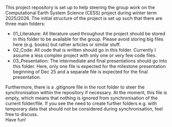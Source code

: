 This project repository is set up to help steering the group work on the Computational Earth System Science (CESS) project during winter term 2025/2026. The initial structure of the project is set up such that there are three main folders: 
- 01_Literature: All literature used throughout the project should be stored in this folder to be available for the group. Please avoid storing big files here (e.g. books) but rather articles or similar stuff.
- 02_Code: All code that is written should go in this folder. Currently I assume a less complex project with only one or very few code files.
- 03_Presentation: The intermediate and final presentations should go into this folder. Here, only one file is expected for the milestone presentation beginning of Dec 25 and a separate file is expected for the final presentation.

Furthermore, there is a .gitignore file in the root folder to steer the synchronisation within the repository if necessary. At the moment, this file is empty, which means that nothing is ignored from synchronisation of the current folder/file. If you see the need to create further folders e.g. with temporary data that should not be considered during synchronisation, feel free to discuss.  
Have fun!
